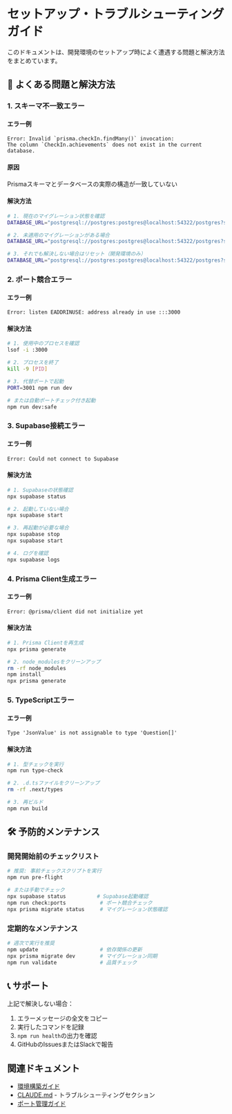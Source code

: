 # セットアップ・トラブルシューティングガイド

このドキュメントは、開発環境のセットアップ時によく遭遇する問題と解決方法をまとめています。

## 🚨 よくある問題と解決方法

### 1. スキーマ不一致エラー

#### エラー例

```
Error: Invalid `prisma.checkIn.findMany()` invocation:
The column `CheckIn.achievements` does not exist in the current database.
```

#### 原因

Prismaスキーマとデータベースの実際の構造が一致していない

#### 解決方法

```bash
# 1. 現在のマイグレーション状態を確認
DATABASE_URL="postgresql://postgres:postgres@localhost:54322/postgres?schema=public" npx prisma migrate status

# 2. 未適用のマイグレーションがある場合
DATABASE_URL="postgresql://postgres:postgres@localhost:54322/postgres?schema=public" npx prisma migrate deploy

# 3. それでも解決しない場合はリセット（開発環境のみ）
DATABASE_URL="postgresql://postgres:postgres@localhost:54322/postgres?schema=public" npx prisma migrate reset --force
```

### 2. ポート競合エラー

#### エラー例

```
Error: listen EADDRINUSE: address already in use :::3000
```

#### 解決方法

```bash
# 1. 使用中のプロセスを確認
lsof -i :3000

# 2. プロセスを終了
kill -9 [PID]

# 3. 代替ポートで起動
PORT=3001 npm run dev

# または自動ポートチェック付き起動
npm run dev:safe
```

### 3. Supabase接続エラー

#### エラー例

```
Error: Could not connect to Supabase
```

#### 解決方法

```bash
# 1. Supabaseの状態確認
npx supabase status

# 2. 起動していない場合
npx supabase start

# 3. 再起動が必要な場合
npx supabase stop
npx supabase start

# 4. ログを確認
npx supabase logs
```

### 4. Prisma Client生成エラー

#### エラー例

```
Error: @prisma/client did not initialize yet
```

#### 解決方法

```bash
# 1. Prisma Clientを再生成
npx prisma generate

# 2. node_modulesをクリーンアップ
rm -rf node_modules
npm install
npx prisma generate
```

### 5. TypeScriptエラー

#### エラー例

```
Type 'JsonValue' is not assignable to type 'Question[]'
```

#### 解決方法

```bash
# 1. 型チェックを実行
npm run type-check

# 2. .d.tsファイルをクリーンアップ
rm -rf .next/types

# 3. 再ビルド
npm run build
```

## 🛠️ 予防的メンテナンス

### 開発開始前のチェックリスト

```bash
# 推奨: 事前チェックスクリプトを実行
npm run pre-flight

# または手動でチェック
npx supabase status          # Supabase起動確認
npm run check:ports           # ポート競合チェック
npx prisma migrate status     # マイグレーション状態確認
```

### 定期的なメンテナンス

```bash
# 週次で実行を推奨
npm update                    # 依存関係の更新
npx prisma migrate dev        # マイグレーション同期
npm run validate              # 品質チェック
```

## 📞 サポート

上記で解決しない場合：

1. エラーメッセージの全文をコピー
2. 実行したコマンドを記録
3. `npm run health`の出力を確認
4. GitHubのIssuesまたはSlackで報告

## 関連ドキュメント

- [環境構築ガイド](./setup-guide.md)
- [CLAUDE.md](../CLAUDE.md) - トラブルシューティングセクション
- [ポート管理ガイド](./PORT_MANAGEMENT.md)
